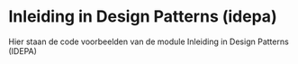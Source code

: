 # Inleiding in Design Patterns (idepa)
Hier staan de code voorbeelden van de module Inleiding in Design Patterns (IDEPA)